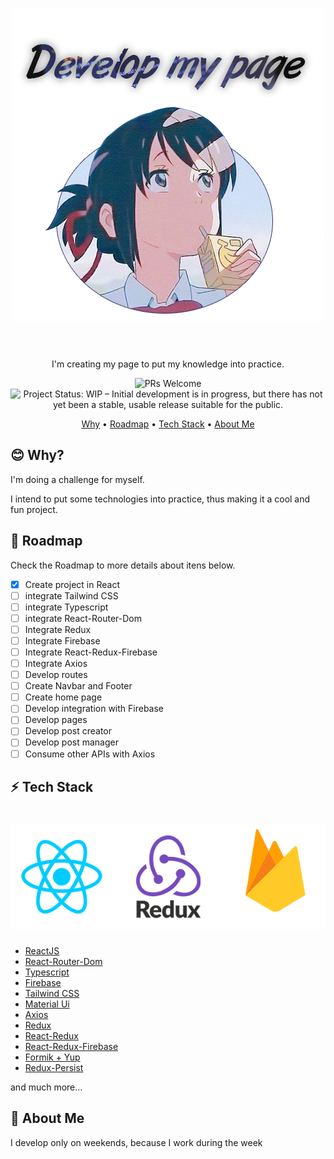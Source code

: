 <h1 align="center">
  <img src="https://raw.githubusercontent.com/TheVinizzz/Develop-my-page/main/src/ui/assets/readme/myPage.png" alt="myPage"/>
  <br><br>
</h1>  

<p align="center">I'm creating my page to put my knowledge into practice.</p>

<p align="center">
    <img src="https://img.shields.io/badge/progress-5%25-brightgreen.svg" alt="PRs Welcome">
    <img src="https://www.repostatus.org/badges/latest/wip.svg" alt="Project Status: WIP – Initial development is in progress, but there has not yet been a stable, usable release suitable for the public." />  
</p>

<p align="center">
  <a href="#blush-why">Why</a> •
  <a href="#dizzy-roadmap">Roadmap</a> •
  <a href="#zap-tech-stack">Tech Stack</a> •
  <a href="#handshake-about-me">About Me</a>
</p>

## :blush: **Why?**

I'm doing a challenge for myself.

I intend to put some technologies into practice, thus making it a cool and fun project.

## :dizzy: **Roadmap**

Check the Roadmap to more details about itens below.

-   [x] Create project in React
-   [ ] integrate Tailwind CSS
-   [ ] integrate Typescript
-   [ ] integrate React-Router-Dom
-   [ ] Integrate Redux
-   [ ] Integrate Firebase
-   [ ] Integrate React-Redux-Firebase
-   [ ] Integrate Axios
-   [ ] Develop routes
-   [ ] Create Navbar and Footer
-   [ ] Create home page
-   [ ] Develop integration with Firebase
-   [ ] Develop pages
-   [ ] Develop post creator
-   [ ] Develop post manager
-   [ ] Consume other APIs with Axios

## :zap: **Tech Stack**

<h1 align="center">
  <img src="https://raw.githubusercontent.com/TheVinizzz/Develop-my-page/main/src/ui/assets/readme/tecnologies.png">
  <br>
</h1>

-   [ReactJS](https://github.com/facebook/react)
-   [React-Router-Dom](https://github.com/ReactTraining/react-router/tree/master/packages/react-router-dom)
-   [Typescript](https://github.com/microsoft/TypeScript)
-   [Firebase](https://github.com/firebase/)
-   [Tailwind CSS](https://github.com/tailwindcss)
-   [Material Ui](https://github.com/mui-org/material-ui)
-   [Axios](https://github.com/axios/axios)
-   [Redux](https://github.com/reduxjs/react-redux)
-   [React-Redux](https://github.com/reduxjs/react-redux)
-   [React-Redux-Firebase](https://github.com/prescottprue/react-redux-firebase)
-   [Formik + Yup](https://jaredpalmer.com/formik/)
-   [Redux-Persist](https://github.com/rt2zz/redux-persist)

and much more...

## :handshake: **About Me**

I develop only on weekends, because I work during the week

